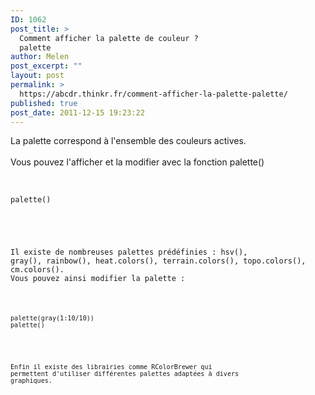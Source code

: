 ```yaml
---
ID: 1062
post_title: >
  Comment afficher la palette de couleur ?
  palette
author: Melen
post_excerpt: ""
layout: post
permalink: >
  https://abcdr.thinkr.fr/comment-afficher-la-palette-palette/
published: true
post_date: 2011-12-15 19:23:22
---
```

La palette correspond à l'ensemble des couleurs actives.<br /><br />Vous pouvez l'afficher et la modifier avec la fonction palette()<br /><br /> <pre><code><br />palette()<br /> </pre> <br /><br />Il existe de nombreuses palettes prédéfinies : hsv(), gray(), rainbow(), heat.colors(), terrain.colors(), topo.colors(), cm.colors().<br />Vous pouvez ainsi modifier la palette :<br /><br /> <pre><code><br />palette(gray(1:10/10))<br />palette()<br /> </pre> <br /><br />Enfin il existe des librairies comme RColorBrewer qui permettent d'utiliser différentes palettes adaptées à divers graphiques.